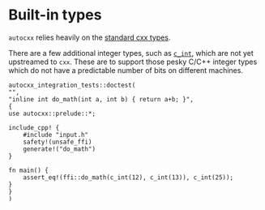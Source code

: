 # Built-in types

`autocxx` relies heavily on the [standard cxx types](https://cxx.rs/bindings.html).

There are a few additional integer types, such as [`c_int`](https://docs.rs/autocxx/latest/autocxx/struct.c_int.html),
which are not yet upstreamed to `cxx`. These are to support those pesky C/C++ integer types
which do not have a predictable number of bits on different machines.

```rust,ignore,autocxx
autocxx_integration_tests::doctest(
"",
"inline int do_math(int a, int b) { return a+b; }",
{
use autocxx::prelude::*;

include_cpp! {
    #include "input.h"
    safety!(unsafe_ffi)
    generate!("do_math")
}

fn main() {
    assert_eq!(ffi::do_math(c_int(12), c_int(13)), c_int(25));
}
}
)
```
